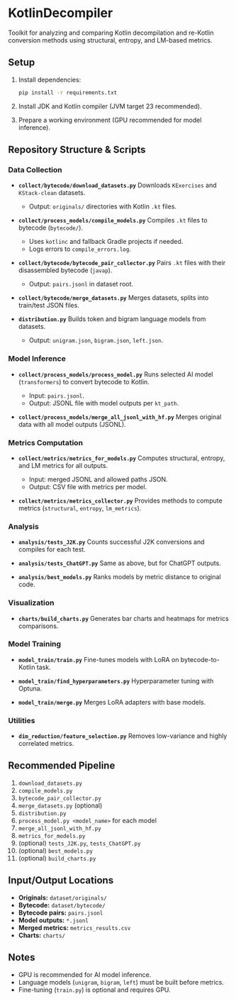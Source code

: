 # KotlinDecompiler

Toolkit for analyzing and comparing Kotlin decompilation and re-Kotlin conversion methods using structural, entropy, and
LM-based metrics.

## Setup

1. Install dependencies:

   ```bash
   pip install -r requirements.txt
   ```
2. Install JDK and Kotlin compiler (JVM target 23 recommended).
3. Prepare a working environment (GPU recommended for model inference).

## Repository Structure & Scripts

### Data Collection

* **`collect/bytecode/download_datasets.py`**
  Downloads `KExercises` and `KStack-clean` datasets.

    * Output: `originals/` directories with Kotlin `.kt` files.

* **`collect/process_models/compile_models.py`**
  Compiles `.kt` files to bytecode (`bytecode/`).

    * Uses `kotlinc` and fallback Gradle projects if needed.
    * Logs errors to `compile_errors.log`.

* **`collect/bytecode/bytecode_pair_collector.py`**
  Pairs `.kt` files with their disassembled bytecode (`javap`).

    * Output: `pairs.jsonl` in dataset root.

* **`collect/bytecode/merge_datasets.py`**
  Merges datasets, splits into train/test JSON files.

* **`distribution.py`**
  Builds token and bigram language models from datasets.

    * Output: `unigram.json`, `bigram.json`, `left.json`.

### Model Inference

* **`collect/process_models/process_model.py`**
  Runs selected AI model (`transformers`) to convert bytecode to Kotlin.

    * Input: `pairs.jsonl`.
    * Output: JSONL file with model outputs per `kt_path`.

* **`collect/process_models/merge_all_jsonl_with_hf.py`**
  Merges original data with all model outputs (JSONL).

### Metrics Computation

* **`collect/metrics/metrics_for_models.py`**
  Computes structural, entropy, and LM metrics for all outputs.

    * Input: merged JSONL and allowed paths JSON.
    * Output: CSV file with metrics per model.

* **`collect/metrics/metrics_collector.py`**
  Provides methods to compute metrics (`structural`, `entropy`, `lm_metrics`).

### Analysis

* **`analysis/tests_J2K.py`**
  Counts successful J2K conversions and compiles for each test.

* **`analysis/tests_ChatGPT.py`**
  Same as above, but for ChatGPT outputs.

* **`analysis/best_models.py`**
  Ranks models by metric distance to original code.

### Visualization

* **`charts/build_charts.py`**
  Generates bar charts and heatmaps for metrics comparisons.

### Model Training

* **`model_train/train.py`**
  Fine-tunes models with LoRA on bytecode-to-Kotlin task.

* **`model_train/find_hyperparameters.py`**
  Hyperparameter tuning with Optuna.

* **`model_train/merge.py`**
  Merges LoRA adapters with base models.

### Utilities

* **`dim_reduction/feature_selection.py`**
  Removes low-variance and highly correlated metrics.

## Recommended Pipeline

1. `download_datasets.py`
2. `compile_models.py`
3. `bytecode_pair_collector.py`
4. `merge_datasets.py` (optional)
5. `distribution.py`
6. `process_model.py <model_name>` for each model
7. `merge_all_jsonl_with_hf.py`
8. `metrics_for_models.py`
9. (optional) `tests_J2K.py`, `tests_ChatGPT.py`
10. (optional) `best_models.py`
11. (optional) `build_charts.py`

## Input/Output Locations

* **Originals:** `dataset/originals/`
* **Bytecode:** `dataset/bytecode/`
* **Bytecode pairs:** `pairs.jsonl`
* **Model outputs:** `*.jsonl`
* **Merged metrics:** `metrics_results.csv`
* **Charts:** `charts/`

## Notes

* GPU is recommended for AI model inference.
* Language models (`unigram`, `bigram`, `left`) must be built before metrics.
* Fine-tuning (`train.py`) is optional and requires GPU.


